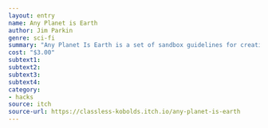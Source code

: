 ```yaml
---
layout: entry
name: Any Planet is Earth
author: Jim Parkin
genre: sci-fi
summary: "Any Planet Is Earth is a set of sandbox guidelines for creating a near/far future adventure campaign."
cost: "$3.00"
subtext1:
subtext2:
subtext3:
subtext4:
category:
- hacks
source: itch
source-url: https://classless-kobolds.itch.io/any-planet-is-earth
---
```

